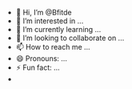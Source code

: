 - 👋 Hi, I’m @Bfitde
- 👀 I’m interested in ...
- 🌱 I’m currently learning ...
- 💞️ I’m looking to collaborate on ...
- 📫 How to reach me ...
- 😄 Pronouns: ...
- ⚡ Fun fact: ...
- 

<!---
Bfitde/Bfitde is a ✨ special ✨ repository because its `README.md` (this file) appears on your GitHub profile.
You can click the Preview link to take a look at your changes.
--->
